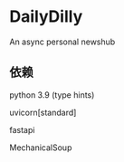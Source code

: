 # DailyDilly

An async personal newshub

## 依赖

python 3.9 (type hints)

uvicorn[standard]

fastapi

MechanicalSoup